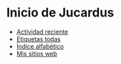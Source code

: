 # Inicio de Jucardus

* [Actividad reciente](https://github.com/jucardus/jucardus.github.io/blob/main/actividad.md)
* [Etiquetas todas](https://github.com/jucardus/jucardus.github.io/blob/main/etiquetas.md)
* [Índice alfabético](https://github.com/jucardus/jucardus.github.io/blob/main/indice.md)
* [Mis sitios web](https://jucardus.github.io)
